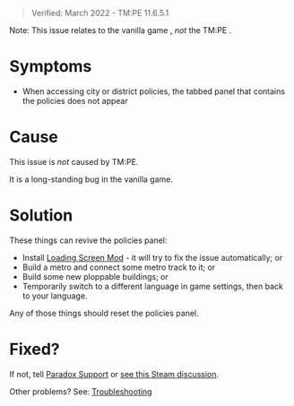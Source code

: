 > Verified: March 2022 - TM:PE 11.6.5.1

Note: This issue relates to the vanilla game [](https://skylines.paradoxwikis.com/Policies), _not_ the TM:PE [](Policies.md).

# Symptoms

* When accessing city or district policies, the tabbed panel that contains the policies does not appear

# Cause

This issue is _not_ caused by TM:PE.

It is a long-standing bug in the vanilla game.

# Solution

These things can revive the policies panel:

* Install [Loading Screen Mod](https://steamcommunity.com/sharedfiles/filedetails/?id=2731207699) - it will try to fix the issue automatically; or
* Build a metro and connect some metro track to it; or
* Build some new ploppable buildings; or
* Temporarily switch to a different language in game settings, then back to your language.

Any of those things should reset the policies panel.

# Fixed?

If not, tell [Paradox Support](https://forum.paradoxplaza.com/forum/index.php?forums/support-bug-reports.879/) or [see this Steam discussion](https://steamcommunity.com/app/255710/discussions/0/610575007209953676/).

Other problems? See: [Troubleshooting](Troubleshooting)